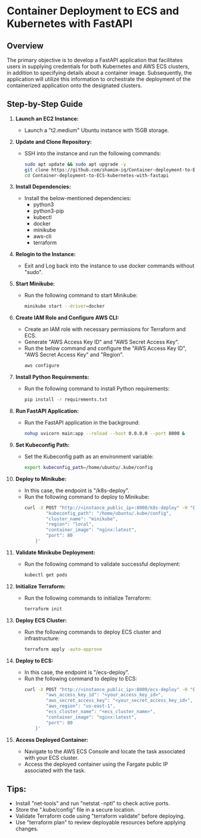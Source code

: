 # Container Deployment to ECS and Kubernetes with FastAPI

## Overview

The primary objective is to develop a FastAPI application that facilitates users in supplying credentials for both Kubernetes and AWS ECS clusters, in addition to specifying details about a container image. Subsequently, the application will utilize this information to orchestrate the deployment of the containerized application onto the designated clusters.

## Step-by-Step Guide

1. **Launch an EC2 Instance:**
    - Launch a "t2.medium" Ubuntu instance with 15GB storage.

2. **Update and Clone Repository:**
    - SSH into the instance and run the following commands:
      ```bash
      sudo apt update && sudo apt upgrade -y
      git clone https://github.com/shamim-iq/Container-deployment-to-ECS-kubernetes-with-fastapi.git
      cd Container-deployment-to-ECS-kubernetes-with-fastapi
      ```

3. **Install Dependencies:**
    - Install the below-mentioned dependencies:
        - python3
        - python3-pip
        - kubectl
        - docker
        - minikube
        - aws-cli
        - terraform

4. **Relogin to the Instance:**
    - Exit and Log back into the instance to use docker commands without "sudo".

5. **Start Minikube:**
    - Run the following command to start Minikube:
      ```bash
      minikube start --driver=docker
      ```

6. **Create IAM Role and Configure AWS CLI:**
    - Create an IAM role with necessary permissions for Terraform and ECS.
    - Generate "AWS Access Key ID" and "AWS Secret Access Key".
    - Run the below command and configure the "AWS Access Key ID", "AWS Secret Access Key" and "Region".
      ```bash
      aws configure
      ```

7. **Install Python Requirements:**
    - Run the following command to install Python requirements:
      ```bash
      pip install -r requirements.txt
      ```

8. **Run FastAPI Application:**
    - Run the FastAPI application in the background:
      ```bash
      nohup uvicorn main:app --reload --host 0.0.0.0 --port 8000 &
      ```

9. **Set Kubeconfig Path:**
    - Set the Kubeconfig path as an environment variable:
      ```bash
      export kubeconfig_path=/home/ubuntu/.kube/config
      ```

10. **Deploy to Minikube:**
    - In this case, the endpoint is "/k8s-deploy".
    - Run the following command to deploy to Minikube:
      ```bash
      curl -X POST "http://<instance_public_ip>:8000/k8s-deploy" -H "Content-Type: application/json" -d '{
              "kubeconfig_path": "/home/ubuntu/.kube/config",
              "cluster_name": "minikube",
              "region": "local",
              "container_image": "nginx:latest",
              "port": 80
          }'
      ```

12. **Validate Minikube Deployment:**
    - Run the following command to validate successful deployment:
      ```bash
      kubectl get pods
      ```

13. **Initialize Terraform:**
    - Run the following commands to initialize Terraform:
      ```bash
      terraform init
      ```

14. **Deploy ECS Cluster:**
    - Run the following commands to deploy ECS cluster and infrastructure:
      ```bash
      terraform apply -auto-approve
      ```

15. **Deploy to ECS:**
    - In this case, the endpoint is "/ecs-deploy".
    - Run the following command to deploy to ECS:
      ```bash
      curl -X POST "http://<instance_public_ip>:8000/ecs-deploy" -H "Content-Type: application/json" -d '{
              "aws_access_key_id": "<your_access_key_id>",
              "aws_secret_access_key": "<your_secret_access_key_id>",
              "aws_region": "us-east-1",
              "ecs_cluster_name": "<ecs_cluster_name>",
              "container_image": "nginx:latest",
              "port": 80
          }'
      ```

16. **Access Deployed Container:**
    - Navigate to the AWS ECS Console and locate the task associated with your ECS cluster.
    - Access the deployed container using the Fargate public IP associated with the task.

## Tips:

- Install "net-tools" and run "netstat -nptl" to check active ports.
- Store the ".kube/config" file in a secure location.
- Validate Terraform code using "terraform validate" before deploying.
- Use "terraform plan" to review deployable resources before applying changes.
